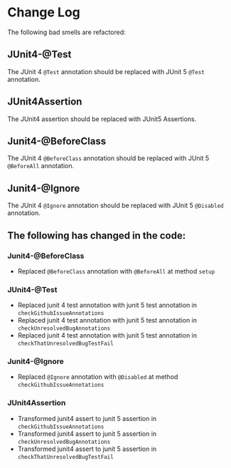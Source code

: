 # Change Log
The following bad smells are refactored:
## JUnit4-@Test
The JUnit 4 `@Test` annotation should be replaced with JUnit 5 `@Test` annotation.
## JUnit4Assertion
The JUnit4 assertion should be replaced with JUnit5 Assertions.
## Junit4-@BeforeClass
The JUnit 4 `@BeforeClass` annotation should be replaced with JUnit 5 `@BeforeAll` annotation.
## Junit4-@Ignore
The JUnit 4 `@Ignore` annotation should be replaced with JUnit 5 `@Disabled` annotation.

## The following has changed in the code:
### Junit4-@BeforeClass
- Replaced `@BeforeClass` annotation with `@BeforeAll` at method `setup`
### JUnit4-@Test
- Replaced junit 4 test annotation with junit 5 test annotation in `checkGithubIssueAnnotations`
- Replaced junit 4 test annotation with junit 5 test annotation in `checkUnresolvedBugAnnotations`
- Replaced junit 4 test annotation with junit 5 test annotation in `checkThatUnresolvedBugTestFail`
### Junit4-@Ignore
- Replaced `@Ignore` annotation with `@Disabled` at method `checkGithubIssueAnnotations`
### JUnit4Assertion
- Transformed junit4 assert to junit 5 assertion in `checkGithubIssueAnnotations`
- Transformed junit4 assert to junit 5 assertion in `checkUnresolvedBugAnnotations`
- Transformed junit4 assert to junit 5 assertion in `checkThatUnresolvedBugTestFail`
